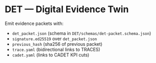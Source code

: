 # DET — Digital Evidence Twin

Emit evidence packets with:
- `det_packet.json` (schema in `DET/schemas/det-packet.schema.json`)
- `signature.ed25519` over `det_packet.json`
- `previous_hash` (sha256 of previous packet)
- `trace.yaml` (bidirectional links to TRACES)
- `cadet.yaml` (links to CADET KPI cuts)